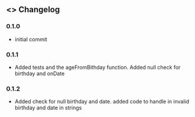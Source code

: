 ## <> Changelog

### 0.1.0

- initial commit

### 0.1.1

- Added tests and the ageFromBithday function. Added null check for birthday and onDate

### 0.1.2

- Added  check for null birthday and date. added code to handle in invalid birthday and date in strings
